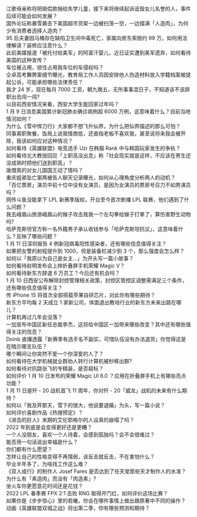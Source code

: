 江歌母亲称将把赔偿款捐给失学儿童，接下来将继续起诉诋毁女儿名誉的人，事件后续可能会如何发展？  
国外论坛称暴雪袭击下美国超市货架一边被扫荡一空，一边摆满「人造肉」，为何少有消费者选择人造肉？  
95 后夫妻因马桶存在缺陷卫生间中毒死亡，家属向房东索赔约 99 万，如何用法律解读？装修应注意什么？  
此前美媒报道「被托付给美军」的阿富汗婴儿，近日证实遭到美军遗弃，如何看待美国的这种宣传？  
车位被占用，锁住占用我车位的车侵权吗？  
仝卓高考舞弊案细节曝光，教育局工作人员因安排他人伪造材料放入学籍档案被提起公诉，可能承担哪些法律责任？  
我才 24 岁，现在每月 7000 工资，朝九晚五，无所事事混日子，不知道该不该辞职出去闯一闯?  
以目前西安情况来看，西安大学生能回家过年吗？  
1 月 9 日消息美国累计新冠肺炎确诊病例超 6000 万例，这意味着什么？目前当地情况如何？  
为什么《雪中悍刀行》大家都不想飞升仙界，为什么把仙界描述的那么可怕？  
同事离职聚餐，饭局上说我情商低，还直指老板不喜欢我，甚至说将来我会被开除，我该如何应对这种情况？  
如何看待《英雄联盟》电竞选手 Uzi 在韩服 Rank 中与韩国玩家发生的争执？  
如何看待北大教授回应「上职高没出息」称「社会现实就是这样，不应该在男生还没成熟时把他们送到职高」？  
唐僧真的对女儿国国王动了情吗？  
重庆姐弟坠亡案两被告人聊天记录曝光，如何从心理角度分析两人的动机？  
「百亿票房」演员中前十位中没有女演员，是因为女演员的票房号召力不如男演员吗？  
网传斗鱼没能拿下 LPL 新赛季版权，开台至今首次断播 LPL 联赛，他们遇到了什么问题？  
我去峨眉山旅游峨眉山的猴子攻击我我一个左勾拳给猴子打晕了，算伤害野生动物吗?  
哈萨克斯坦官方称一名外籍男子承认收钱参与「哈萨克斯坦抗议」，这意味着什么？反映了哪些问题？  
1 月 11 日深圳报告 4 例新冠病毒阳性感染者，还有哪些信息值得关注？  
如果把女警的射程提升到 1000，但是装备栏减少到 3 个，那么强度会怎么样？  
如何以「我原以为自己是女主…」为开头写一篇小故事？  
如何看待赵明发布会上摔折叠屏手机荣耀 Magic V？  
如何看待新东方辞退 6 万员工？今后还有机会吗？  
1 月 10 日西安公布解除封控管理相关政策，封控区管控区调整需满足三个条件，还有哪些信息值得关注？  
传 iPhone 15 将首次全部搭载苹果自研芯片，对此你有哪些期待？  
新东方平均每 2 天成立 1 家新公司，体面退出教培行业的新东方未来出路在哪儿？  
计算机再过几年会没落？  
一加宣布中国区新任总裁李杰，这将给中国区一加带来哪些改变？其中还有哪些值得关注的信息？  
Doinb 直播透露「新赛季有选手名不副实，可惜队伍没有办法退货」你觉得这是在暗示哪支队伍？  
哪个瞬间让你突然不爱一个你深爱的人了？  
如何看待在大学机械就业群劝人转行计算机被秒移出群?  
如何看待对抗路张飞的专精装，是否超标？  
如何评价 1 月 10 日发布的荣耀 Magic UI 6.0 ？应用在折叠屏手机上有哪些亮点功能？  
1 月 11 日是歼 - 20 战机首飞 11 周年，你对歼 - 20「威龙」战机的未来有什么期待？  
如何以「我及笄那天，雪下的很大，他说要退婚」为头，写一篇小说？  
如何评价喜剧作品《热搜预定》？  
《进击的巨人》末期的艾伦耶格尔的人设真的崩塌了吗？  
2022 年到底是会变得更好还是更糟？  
一个人没朋友，喜欢一个人待着，会感到孤独吗？会不会很难过？  
能否用一句话说出幸福是什么？  
你们都有什么愿望？  
怎样让自己的性格变得不再懦弱，该反击就反击，不在害怕什么？  
毕业半年多了，为啥找工作这么难？  
《双人成行》的制作人 Josef Fares 是否达到了任天堂那些天才制作人的水准？  
为什么有「素造肉」而没有「肉造素」?  
坐火车你更愿意花时间还是花钱？  
2022 LPL 春季赛 FPX 2:1 击败 RNG 取得开门红，如何评价这场比赛？  
如果你是《步步惊心》里的若曦，你会在哪件事情上做出跟原著中不同的操作？  
动画《英雄联盟双城之战》将出第二季，你有哪些预测和期待？  
